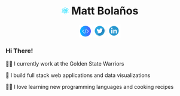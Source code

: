 <h1 align="center">
    <img src="react.gif" width="20"> Matt Bolaños
</h1>
<p align='center'>
    <a href="https://www.mattbolanos.com/"><img height="33" src="slash.png"></a>
    <a href="https://twitter.com/mattabolanos"><img height="35" src="twitter_logo.png"></a>
    <a href="https://www.linkedin.com/in/mattbolanos/"><img height="35" src="linkedin_logo.png"></a>
</p>

<h3>Hi There!</h3>

<p>👨‍💻 I currently work at the Golden State Warriors</p>
<p>👷 I build full stack web applications and data visualizations</p>
<p>👨‍🍳 I love learning new programming languages and cooking recipes</p>
